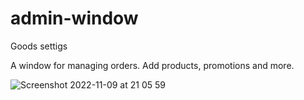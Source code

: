 # admin-window
Goods settigs

A window for managing orders. Add products, promotions and more.

![Screenshot 2022-11-09 at 21 05 59](https://user-images.githubusercontent.com/85016619/200907161-ca459df3-804b-40de-be44-c33416c0d8f2.png)

